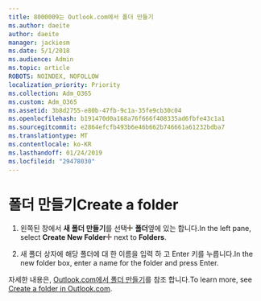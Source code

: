 ```yaml
---
title: 8000009는 Outlook.com에서 폴더 만들기
ms.author: daeite
author: daeite
manager: jackiesm
ms.date: 5/1/2018
ms.audience: Admin
ms.topic: article
ROBOTS: NOINDEX, NOFOLLOW
localization_priority: Priority
ms.collection: Adm_O365
ms.custom: Adm_O365
ms.assetid: 3b8d2755-e80b-47fb-9c1a-35fe9cb30c04
ms.openlocfilehash: b191470d0a168a76f666f408335ad6fbfe43c1a1
ms.sourcegitcommit: e2864efcfb493b6e46b662b746661a61232bdba7
ms.translationtype: MT
ms.contentlocale: ko-KR
ms.lasthandoff: 01/24/2019
ms.locfileid: "29478030"
---
```

# <a name="create-a-folder"></a><span data-ttu-id="df6d2-102">폴더 만들기</span><span class="sxs-lookup"><span data-stu-id="df6d2-102">Create a folder</span></span>

1. <span data-ttu-id="df6d2-103">왼쪽된 창에서 **새 폴더 만들기**를 선택![새 폴더 단추는 만들기](media/d8e28612-fbdb-4d28-a4d0-14f7834cfd97.png) **폴더**옆에 있는 합니다.</span><span class="sxs-lookup"><span data-stu-id="df6d2-103">In the left pane, select **Create New Folder**![The Create new folder button](media/d8e28612-fbdb-4d28-a4d0-14f7834cfd97.png) next to **Folders**.</span></span> 
    
2. <span data-ttu-id="df6d2-104">새 폴더 상자에 해당 폴더에 대 한 이름을 입력 하 고 Enter 키를 누릅니다.</span><span class="sxs-lookup"><span data-stu-id="df6d2-104">In the new folder box, enter a name for the folder and press Enter.</span></span>
    
<span data-ttu-id="df6d2-105">자세한 내용은, [Outlook.com에서 폴더 만들기](https://go.microsoft.com/fwlink/p/?linkid=873114)를 참조 합니다.</span><span class="sxs-lookup"><span data-stu-id="df6d2-105">To learn more, see [Create a folder in Outlook.com](https://go.microsoft.com/fwlink/p/?linkid=873114).</span></span>
  

